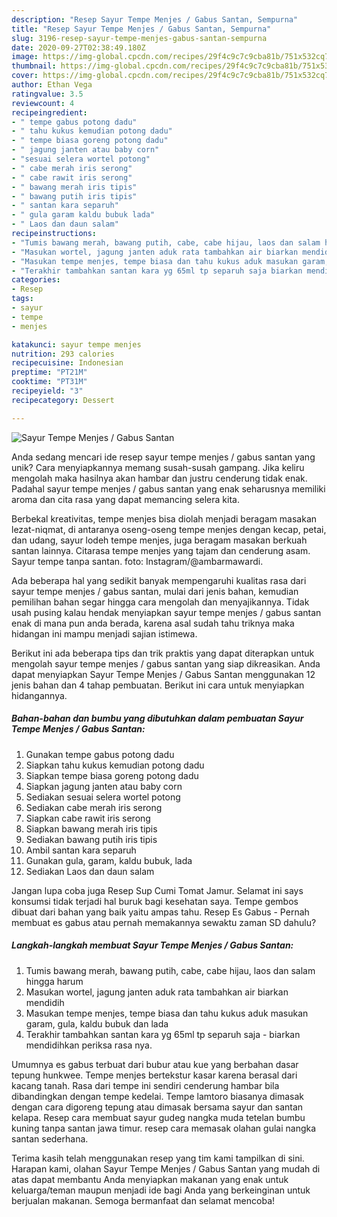 ```yaml
---
description: "Resep Sayur Tempe Menjes / Gabus Santan, Sempurna"
title: "Resep Sayur Tempe Menjes / Gabus Santan, Sempurna"
slug: 3196-resep-sayur-tempe-menjes-gabus-santan-sempurna
date: 2020-09-27T02:38:49.180Z
image: https://img-global.cpcdn.com/recipes/29f4c9c7c9cba81b/751x532cq70/sayur-tempe-menjes-gabus-santan-foto-resep-utama.jpg
thumbnail: https://img-global.cpcdn.com/recipes/29f4c9c7c9cba81b/751x532cq70/sayur-tempe-menjes-gabus-santan-foto-resep-utama.jpg
cover: https://img-global.cpcdn.com/recipes/29f4c9c7c9cba81b/751x532cq70/sayur-tempe-menjes-gabus-santan-foto-resep-utama.jpg
author: Ethan Vega
ratingvalue: 3.5
reviewcount: 4
recipeingredient:
- " tempe gabus potong dadu"
- " tahu kukus kemudian potong dadu"
- " tempe biasa goreng potong dadu"
- " jagung janten atau baby corn"
- "sesuai selera wortel potong"
- " cabe merah iris serong"
- " cabe rawit iris serong"
- " bawang merah iris tipis"
- " bawang putih iris tipis"
- " santan kara separuh"
- " gula garam kaldu bubuk lada"
- " Laos dan daun salam"
recipeinstructions:
- "Tumis bawang merah, bawang putih, cabe, cabe hijau, laos dan salam hingga harum"
- "Masukan wortel, jagung janten aduk rata tambahkan air biarkan mendidih"
- "Masukan tempe menjes, tempe biasa dan tahu kukus aduk masukan garam, gula, kaldu bubuk dan lada"
- "Terakhir tambahkan santan kara yg 65ml tp separuh saja biarkan mendidihkan periksa rasa nya."
categories:
- Resep
tags:
- sayur
- tempe
- menjes

katakunci: sayur tempe menjes 
nutrition: 293 calories
recipecuisine: Indonesian
preptime: "PT21M"
cooktime: "PT31M"
recipeyield: "3"
recipecategory: Dessert

---
```



![Sayur Tempe Menjes / Gabus Santan](https://img-global.cpcdn.com/recipes/29f4c9c7c9cba81b/751x532cq70/sayur-tempe-menjes-gabus-santan-foto-resep-utama.jpg)

Anda sedang mencari ide resep sayur tempe menjes / gabus santan yang unik? Cara menyiapkannya memang susah-susah gampang. Jika keliru mengolah maka hasilnya akan hambar dan justru cenderung tidak enak. Padahal sayur tempe menjes / gabus santan yang enak seharusnya memiliki aroma dan cita rasa yang dapat memancing selera kita.

Berbekal kreativitas, tempe menjes bisa diolah menjadi beragam masakan lezat-niqmat, di antaranya oseng-oseng tempe menjes dengan kecap, petai, dan udang, sayur lodeh tempe menjes, juga beragam masakan berkuah santan lainnya. Citarasa tempe menjes yang tajam dan cenderung asam. Sayur tempe tanpa santan. foto: Instagram/@ambarmawardi.

Ada beberapa hal yang sedikit banyak mempengaruhi kualitas rasa dari sayur tempe menjes / gabus santan, mulai dari jenis bahan, kemudian pemilihan bahan segar hingga cara mengolah dan menyajikannya. Tidak usah pusing kalau hendak menyiapkan sayur tempe menjes / gabus santan enak di mana pun anda berada, karena asal sudah tahu triknya maka hidangan ini mampu menjadi sajian istimewa.


Berikut ini ada beberapa tips dan trik praktis yang dapat diterapkan untuk mengolah sayur tempe menjes / gabus santan yang siap dikreasikan. Anda dapat menyiapkan Sayur Tempe Menjes / Gabus Santan menggunakan 12 jenis bahan dan 4 tahap pembuatan. Berikut ini cara untuk menyiapkan hidangannya.

<!--inarticleads1-->

##### Bahan-bahan dan bumbu yang dibutuhkan dalam pembuatan Sayur Tempe Menjes / Gabus Santan:

1. Gunakan  tempe gabus potong dadu
1. Siapkan  tahu kukus kemudian potong dadu
1. Siapkan  tempe biasa goreng potong dadu
1. Siapkan  jagung janten atau baby corn
1. Sediakan sesuai selera wortel potong
1. Sediakan  cabe merah iris serong
1. Siapkan  cabe rawit iris serong
1. Siapkan  bawang merah iris tipis
1. Sediakan  bawang putih iris tipis
1. Ambil  santan kara separuh
1. Gunakan  gula, garam, kaldu bubuk, lada
1. Sediakan  Laos dan daun salam


Jangan lupa coba juga Resep Sup Cumi Tomat Jamur. Selamat ini says konsumsi tidak terjadi hal buruk bagi kesehatan saya. Tempe gembos dibuat dari bahan yang baik yaitu ampas tahu. Resep Es Gabus - Pernah membuat es gabus atau pernah memakannya sewaktu zaman SD dahulu? 

<!--inarticleads2-->

##### Langkah-langkah membuat Sayur Tempe Menjes / Gabus Santan:

1. Tumis bawang merah, bawang putih, cabe, cabe hijau, laos dan salam hingga harum
1. Masukan wortel, jagung janten aduk rata tambahkan air biarkan mendidih
1. Masukan tempe menjes, tempe biasa dan tahu kukus aduk masukan garam, gula, kaldu bubuk dan lada
1. Terakhir tambahkan santan kara yg 65ml tp separuh saja - biarkan mendidihkan periksa rasa nya.


Umumnya es gabus terbuat dari bubur atau kue yang berbahan dasar tepung hunkwee. Tempe menjes bertekstur kasar karena berasal dari kacang tanah. Rasa dari tempe ini sendiri cenderung hambar bila dibandingkan dengan tempe kedelai. Tempe lamtoro biasanya dimasak dengan cara digoreng tepung atau dimasak bersama sayur dan santan kelapa. Resep cara membuat sayur gudeg nangka muda tetelan bumbu kuning tanpa santan jawa timur. resep cara memasak olahan gulai nangka santan sederhana. 

Terima kasih telah menggunakan resep yang tim kami tampilkan di sini. Harapan kami, olahan Sayur Tempe Menjes / Gabus Santan yang mudah di atas dapat membantu Anda menyiapkan makanan yang enak untuk keluarga/teman maupun menjadi ide bagi Anda yang berkeinginan untuk berjualan makanan. Semoga bermanfaat dan selamat mencoba!
